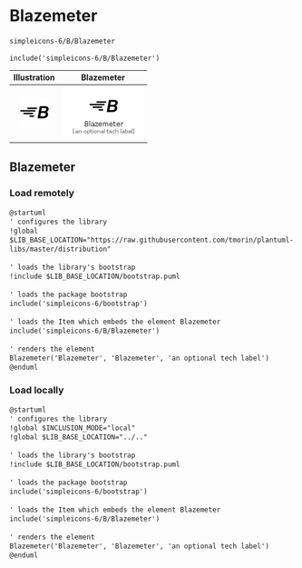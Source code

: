 # Blazemeter


```text
simpleicons-6/B/Blazemeter
```

```text
include('simpleicons-6/B/Blazemeter')
```



| Illustration | Blazemeter |
| :---: | :---: |
| ![illustration for Illustration](../../simpleicons-6/B/Blazemeter.png) | ![illustration for Blazemeter](../../simpleicons-6/B/Blazemeter.Local.png) |




## Blazemeter

### Load remotely
```plantuml
@startuml
' configures the library
!global $LIB_BASE_LOCATION="https://raw.githubusercontent.com/tmorin/plantuml-libs/master/distribution"

' loads the library's bootstrap
!include $LIB_BASE_LOCATION/bootstrap.puml

' loads the package bootstrap
include('simpleicons-6/bootstrap')

' loads the Item which embeds the element Blazemeter
include('simpleicons-6/B/Blazemeter')

' renders the element
Blazemeter('Blazemeter', 'Blazemeter', 'an optional tech label')
@enduml
```

### Load locally
```plantuml
@startuml
' configures the library
!global $INCLUSION_MODE="local"
!global $LIB_BASE_LOCATION="../.."

' loads the library's bootstrap
!include $LIB_BASE_LOCATION/bootstrap.puml

' loads the package bootstrap
include('simpleicons-6/bootstrap')

' loads the Item which embeds the element Blazemeter
include('simpleicons-6/B/Blazemeter')

' renders the element
Blazemeter('Blazemeter', 'Blazemeter', 'an optional tech label')
@enduml
```


